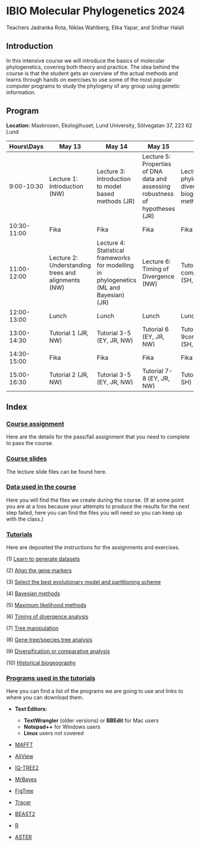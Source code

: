 
# **IBIO Molecular Phylogenetics 2024**

Teachers Jadranka Rota, Niklas Wahlberg, Etka Yapar, and Sridhar Halali

## **Introduction**

In this intensive course we will introduce the basics of molecular phylogenetics, covering both theory and practice. The idea behind the course is that the student gets an overview of the actual methods and learns through hands on exercises to use some of the most popular computer programs to study the phylogeny of any group using genetic information.

## **Program**

**Location:** Maskrosen, Ekologihuset, Lund University, Sölvegatan 37, 223 62 Lund

<!--
| Hours\Days | April 25 | April 26 | April 29 | May 2 |
| --- | ---- | ---- | ---- | ---- |
| 9:00-10:30 | Module outline, relevant databases (BOLD, GenBank, Darwin Tree of Life (NW, JR) | Tutorials 3-5 (JR, EY, NW) | Tutorial 6 (JR, EY) | Tutorial 8 (SH) |
| 10:30-12:00 | Introduction to alignments, different file formats (NW) | Tutorial 3-5 (cont.) (JR, EY, NW) | Tutorial 6 (JR, EY, NW) | Tutorial 8 (SH) |
| 12:00-13:00 | Lunch | Lunch | Lunch | Lunch |
| 13:00-14:30 | Tutorial 1 | Tutorials 3-5 (cont.) (JR, EY, NW) |  free | Tutorial 9 (JR, EY) |
| 14:30-16:00 | Tutorial 2 | Tutorials 3-5 (cont.) (JR, EY, NW) | free | Tutorial 9 (JR, EY) |
-->

<!-- | 10:30-12:00 | Introduction to alignments, different file formats (NW) | Tutorial 3-5 (cont.) (JR, EY, NW) | Tutorial 7 (JR, EY, NW) | Tutorial 8 (SH, EY)(cont.) (SH) | -->

| Hours\Days | May 13 | May 14 | May 15 | May 16 |
| --- | ---- | ---- | ---- | ---- |
| 9:00-10:30 | Lecture 1: Introduction (NW) | Lecture 3: Introduction to model based methods (JR) | Lecture 5: Properties of DNA data and assessing robustness of hypotheses (JR) | Lecture 7: Using phylogenies - diversification and biogeography/comparative methods (SH) |
| 10:30-11:00 | Fika | Fika | Fika | Fika |
| 11:00-12:00 | Lecture 2: Understanding trees and alignments (NW) | Lecture 4: Statistical frameworks for modelling in phylogenetics (ML and Bayesian) (JR) | Lecture 6: Timing of Divergence (NW) | Tutorial 9 comparative/biogeography (SH, JR, NW) |
| 12:00-13:00 | Lunch | Lunch | Lunch | Lunch |
| 13:00-14:30 | Tutorial 1 (JR, NW) | Tutorial 3-5 (EY, JR, NW) | Tutorial 6 (EY, JR, NW) | Tutorial 9comparative/biogeography (SH, JR, NW) |
| 14:30-15:00 | Fika | Fika | Fika | Fika |
| 15:00-16:30 | Tutorial 2 (JR, NW) | Tutorial 3-5 (EY, JR, NW) | Tutorial 7-8 (EY, JR, NW) | Tutorial 10 still open (JR, SH) |

<!--  -->




## **Index**

### [Course assignment](./Assignment/)

Here are the details for the pass/fail assignment that you need to complete to pass the course.

### [Course slides](./Lectures/)

The lecture slide files can be found here.


### [Data used in the course](./Data/)

Here you will find the files we create during the course. (If at some point you are at a loss because your attempts to produce the results for the next step failed, here you can find the files you will need so you can keep up with the class.)


### [Tutorials](./Tutorials/)

Here are deposited the instructions for the assignments and exercises.


 (1) [Learn to generate datasets](./Tutorials/1.DatasetManipulation/)
	
 (2) [Align the gene markers](./Tutorials/2.Alignments/)
 
 (3) [Select the best evolutionary model and partitioning scheme](./Tutorials/3.ModelSelection/)
 
 (4) [Bayesian methods](./Tutorials/4.BayesianInference/)
 
 (5) [Maximum likelihood methods](./Tutorials/5.MaximumLikelihood/)
 
 (6) [Timing of divergence analysis](./Tutorials/6.TimingDivergence/)
 
 (7) [Tree manipulation](./Tutorials/7.TreeManipulation/)
 
 (8) [Gene tree/species tree analysis](./Tutorials/11.ASTRAL/)
 
 (9) [Diversification or comparative analysis](./Tutorials/8.Diversification/)
 
 (10) [Historical biogeography](./Tutorials/10.Biogeography/)



### [Programs used in the tutorials](./Software/)

Here you can find a list of the programs we are going to use and links to where you can download them.
 
 * **Text Editors:**
   	- **TextWrangler** (older versions) or **BBEdit** for Mac users
   	- **Notepad++** for Windows users
   	- **Linux** users not covered

 * [MAFFT](https://mafft.cbrc.jp/alignment/software/)

 * [AliView](http://www.ormbunkar.se/aliview/downloads/)

 * [IQ-TREE2](http://www.iqtree.org/)
 
 * [MrBayes](http://nbisweden.github.io/MrBayes/)
	
 * [FigTree](http://tree.bio.ed.ac.uk/software/figtree/)

 * [Tracer](https://github.com/beast-dev/tracer/releases/tag/v1.7.1)
 
 * [BEAST2](http://www.beast2.org/)
 
 * [R](https://www.r-project.org/)
 
 * [ASTER](https://github.com/chaoszhang/ASTER)

